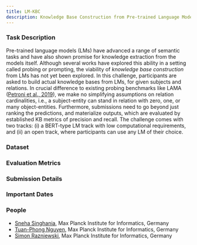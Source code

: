 ```yaml
---
title: LM-KBC
description: Knowledge Base Construction from Pre-trained Language Models
---
```


### Task Description

Pre-trained language models (LMs) have advanced a range of semantic tasks and have also shown promise for knowledge extraction from the models itself. Although several works have explored this ability in a setting called probing or prompting, the viability of _knowledge base construction_ from LMs has not yet been explored.
In this challenge, participants are asked to build actual knowledge bases from LMs, for given subjects and relations. In crucial difference to existing probing benchmarks like LAMA ([Petroni et al., 2019](https://arxiv.org/pdf/1909.01066.pdf)), we make no simplifying assumptions on relation cardinalities, i.e., a subject-entity can stand in relation with zero, one, or many object-entities. Furthermore, submissions need to go beyond just ranking the predictions, and materialize outputs, which are evaluated by established KB metrics of precision and recall. The challenge comes with two tracks: (i) a BERT-type LM track with low computational requirements, and (ii) an open track, where participants can use any LM of their choice.

### Dataset

### Evaluation Metrics

### Submission Details

### Important Dates

### People

- [Sneha Singhania](https://people.mpi-inf.mpg.de/~ssinghan/), Max Planck Institute for Informatics, Germany
- [Tuan-Phong Nguyen](https://www.tuan-phong.com/), Max Planck Institute for Informatics, Germany
- [Simon Razniewski](http://simonrazniewski.com/), Max Planck Institute for Informatics, Germany
